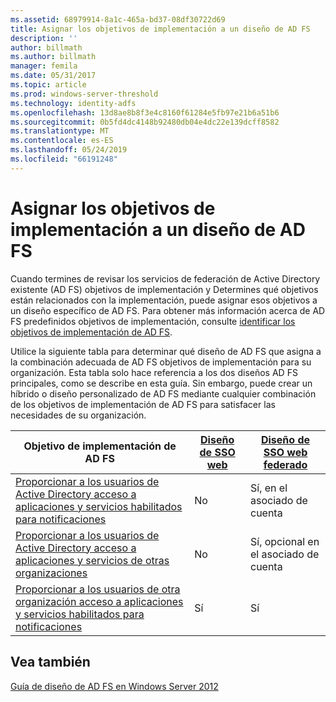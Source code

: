```yaml
---
ms.assetid: 68979914-8a1c-465a-bd37-08df30722d69
title: Asignar los objetivos de implementación a un diseño de AD FS
description: ''
author: billmath
ms.author: billmath
manager: femila
ms.date: 05/31/2017
ms.topic: article
ms.prod: windows-server-threshold
ms.technology: identity-adfs
ms.openlocfilehash: 13d8ae8b8f3e4c8160f61284e5fb97e21b6a51b6
ms.sourcegitcommit: 0b5fd4dc4148b92480db04e4dc22e139dcff8582
ms.translationtype: MT
ms.contentlocale: es-ES
ms.lasthandoff: 05/24/2019
ms.locfileid: "66191248"
---
```

# <a name="mapping-your-deployment-goals-to-an-ad-fs-design"></a>Asignar los objetivos de implementación a un diseño de AD FS


Cuando termines de revisar los servicios de federación de Active Directory existente \(AD FS\) objetivos de implementación y Determines qué objetivos están relacionados con la implementación, puede asignar esos objetivos a un diseño específico de AD FS. Para obtener más información acerca de AD FS predefinidos objetivos de implementación, consulte [identificar los objetivos de implementación de AD FS](Identifying-Your-AD-FS-Deployment-Goals.md).  
  
Utilice la siguiente tabla para determinar qué diseño de AD FS que asigna a la combinación adecuada de AD FS objetivos de implementación para su organización. Esta tabla solo hace referencia a los dos diseños AD FS principales, como se describe en esta guía. Sin embargo, puede crear un híbrido o diseño personalizado de AD FS mediante cualquier combinación de los objetivos de implementación de AD FS para satisfacer las necesidades de su organización.  
  
|Objetivo de implementación de AD FS|[Diseño de SSO web](Web-SSO-Design.md)|[Diseño de SSO web federado](Federated-Web-SSO-Design.md)|  
|---------------------------------------------------------------------------|----------------------------------------------------------------------------------|--------------------------------------------------------------------------------------------|  
|[Proporcionar a los usuarios de Active Directory acceso a aplicaciones y servicios habilitados para notificaciones](Provide-Your-Active-Directory-Users-Access-to-Your-Claims-Aware-Applications-and-Services.md)|No|Sí, en el asociado de cuenta|  
|[Proporcionar a los usuarios de Active Directory acceso a aplicaciones y servicios de otras organizaciones](Provide-Your-Active-Directory-Users-Access-to-the-Applications-and-Services-of-Other-Organizations.md)|No|Sí, opcional en el asociado de cuenta|  
|[Proporcionar a los usuarios de otra organización acceso a aplicaciones y servicios habilitados para notificaciones](Provide-Users-in-Another-Organization-Access-to-Your-Claims-Aware-Applications-and-Services.md)|Sí|Sí|  

## <a name="see-also"></a>Vea también
[Guía de diseño de AD FS en Windows Server 2012](AD-FS-Design-Guide-in-Windows-Server-2012.md)
  

